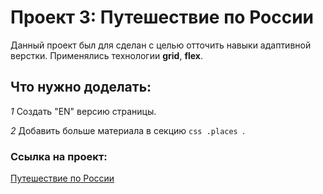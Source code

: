# Проект 3: Путешествие по России

Данный проект был для сделан с целью отточить навыки адаптивной верстки.
Применялись технологии **grid**, **flex**.

## Что нужно доделать:

*1* Создать "EN" версию страницы. 

*2* Добавить больше материала в секцию ```css .places ```.

### Ссылка на проект:
[Путешествие по России](https://skeletonzek.github.io/russian-travel/ "Добро пожаловать!")


